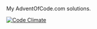 My AdventOfCode.com solutions.

[![Code Climate](https://codeclimate.com/github/hckr/adventofcode/badges/gpa.svg)](https://codeclimate.com/github/hckr/adventofcode)
